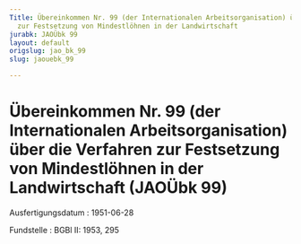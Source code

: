 ```yaml
---
Title: Übereinkommen Nr. 99 (der Internationalen Arbeitsorganisation) über die Verfahren
  zur Festsetzung von Mindestlöhnen in der Landwirtschaft
jurabk: JAOÜbk 99
layout: default
origslug: jao_bk_99
slug: jaouebk_99

---
```


# Übereinkommen Nr. 99 (der Internationalen Arbeitsorganisation) über die Verfahren zur Festsetzung von Mindestlöhnen in der Landwirtschaft (JAOÜbk 99)

Ausfertigungsdatum
:   1951-06-28

Fundstelle
:   BGBl II: 1953, 295

